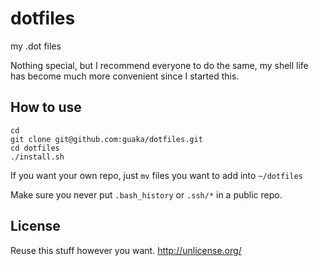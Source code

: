dotfiles
========

my .dot files

Nothing special, but I recommend everyone to do the same, my shell
life has become much more convenient since I started this.

## How to use

```
cd
git clone git@github.com:guaka/dotfiles.git
cd dotfiles
./install.sh
```

If you want your own repo, just `mv` files you want to add into `~/dotfiles`

Make sure you never put `.bash_history` or `.ssh/*` in a public repo.

## License

Reuse this stuff however you want.
http://unlicense.org/
